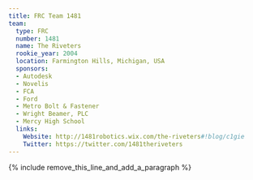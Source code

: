 ```yaml
---
title: FRC Team 1481
team:
  type: FRC
  number: 1481
  name: The Riveters
  rookie_year: 2004
  location: Farmington Hills, Michigan, USA
  sponsors:
  - Autodesk
  - Novelis
  - FCA
  - Ford
  - Metro Bolt & Fastener
  - Wright Beamer, PLC
  - Mercy High School
  links:
    Website: http://1481robotics.wix.com/the-riveters#!blog/c1gie
    Twitter: https://twitter.com/1481theriveters
---
```


{% include remove_this_line_and_add_a_paragraph %}